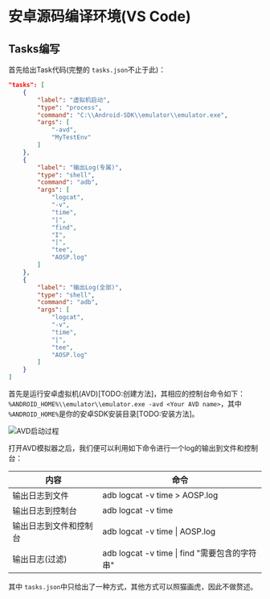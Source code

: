 # 安卓源码编译环境(VS Code)

## Tasks编写

首先给出Task代码(完整的 `tasks.json`不止于此)：

```json
"tasks": [
    {
        "label": "虚拟机启动",
        "type": "process",
        "command": "C:\\Android-SDK\\emulator\\emulator.exe",
        "args": [
            "-avd",
            "MyTestEnv"
        ]
    },
    {
        "label": "输出Log(专属)",
        "type": "shell",
        "command": "adb",
        "args": [
            "logcat",
            "-v",
            "time",
            "|",
            "find",
            "I",
            "|",
            "tee",
            "AOSP.log"
        ]
    },
    {
        "label": "输出Log(全部)",
        "type": "shell",
        "command": "adb",
        "args": [
            "logcat",
            "-v",
            "time",
            "|",
            "tee",
            "AOSP.log"
        ]
    }
]
```

首先是运行安卓虚拟机(AVD)[TODO:创建方法]，其相应的控制台命令如下：`%ANDROID_HOME%\\emulator\\emulator.exe -avd <Your AVD name>`，其中 `%ANDROID_HOME%`是你的安卓SDK安装目录[TODO:安装方法]。

![AVD启动过程](https://github.com/easternDay/ReadMe.IMGS/raw/master/AndroidEnv_Windows/%E5%90%AF%E5%8A%A8AVD.gif)

打开AVD模拟器之后，我们便可以利用如下命令进行一个log的输出到文件和控制台：

| 内容                   | 命令                                          |
| ---------------------- | --------------------------------------------- |
| 输出日志到文件         | adb logcat -v time > AOSP.log                 |
| 输出日志到控制台       | adb logcat -v time                            |
| 输出日志到文件和控制台 | adb logcat -v time \| AOSP.log                |
| 输出日志(过滤)         | adb logcat -v time \| find "需要包含的字符串" |

其中 `tasks.json`中只给出了一种方式，其他方式可以照猫画虎，因此不做赘述。
